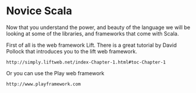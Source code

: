 Novice Scala
==================================================

Now that you understand the power, and beauty of the language we will be looking at some of the libraries, and frameworks that come with Scala.

First of all is the web framework Lift. There is a great tutorial by David Pollock that introduces you to the lift web framework.

    http://simply.liftweb.net/index-Chapter-1.html#toc-Chapter-1

Or you can use the Play web framework

    http://www.playframework.com
